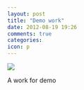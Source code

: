 ```yaml
---
layout: post
title: "Demo work"
date: 2012-08-19 19:26
comments: true
categories: 
icon: p
---
```


<p>
  <img src="/images/wudu.jpg">
</p>
<p>A work for demo</p>

